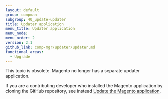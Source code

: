 ```yaml
---
layout: default
group: compman
subgroup: 40_update-updater
title: Updater application
menu_title: Updater application
menu_node:
menu_order: 2
version: 2.1
github_link: comp-mgr/updater/updater.md
functional_areas:
  - Upgrade
---
```


This topic is obsolete. Magento no longer has a separate updater application.

If you are a contributing developer who installed the Magento application by cloning the GitHub repository, see instead [Update the Magento application]({{page.baseurl}}install-gde/install/cli/dev_update-magento.html).
